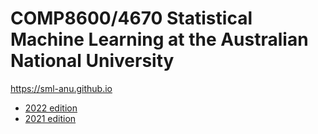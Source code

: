 # COMP8600/4670 Statistical Machine Learning at the Australian National University

https://sml-anu.github.io

* [2022 edition](https://cm.cecs.anu.edu.au/sml2022/)
* [2021 edition](https://machlearn.gitlab.io/sml2021/)
